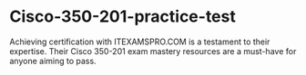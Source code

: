 # Cisco-350-201-practice-test
Achieving certification with ITEXAMSPRO.COM is a testament to their expertise. Their Cisco 350-201 exam mastery resources are a must-have for anyone aiming to pass.
